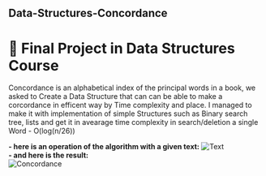 ## Data-Structures-Concordance


# 📑 Final Project in Data Structures Course<br/>
Concordance is an alphabetical index of the principal words in a book, we asked to Create a Data Structure that can can be able to 
make a corcordance in efficent way by Time complexity and place.
I managed to make it with implementation of simple Structures such as Binary search tree, lists and get it in avearage time complexity
in search/deletion a single Word - O(log(n/26))

**- here is an operation of the algorithm with a given text:**
![Text](https://user-images.githubusercontent.com/66008710/116216407-42cf3f00-a751-11eb-96c7-9c1b443854f0.jpg)<br/>
**- and here is the result:**<br/>
![Concordance](https://user-images.githubusercontent.com/66008710/116216393-3f3bb800-a751-11eb-9dc6-6b50c585c9c2.jpg)

